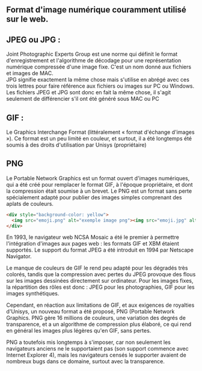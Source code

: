 ## Format d'image numérique couramment utilisé sur le web.

JPEG ou JPG :
--
Joint Photographic Experts Group est une norme qui définit le format d'enregistrement et l'algorithme de décodage pour une représentation numérique compressée d'une image fixe.
C'est un nom donné aux fichiers et images de MAC.  
JPG signifie exactement la même chose mais s'utilise en abrégé avec ces trois lettres pour faire référence aux fichiers ou images sur PC ou Windows.
Les fichiers JPEG et JPG sont donc en fait la même chose, il s'agit seulement de différencier s'il ont été généré sous MAC ou PC

GIF :
--
Le Graphics Interchange Format (littéralement « format d'échange d'images »). Ce format est un peu limité en couleur, et surtout, il a été longtemps été soumis à des droits d'utilisation par Unisys (propriétaire)

PNG
--
Le Portable Network Graphics est un format ouvert d'images numériques, qui a été créé pour remplacer le format GIF,
à l'époque propriétaire, et dont la compression était soumise à un brevet. 
Le PNG est un format sans perte spécialement adapté pour publier des images simples comprenant des aplats de couleurs.

```html
<div style="background-color: yellow">
  <img src="emoji.png" alt="exemple image png"><img src="emoji.jpg" alt="exemple image jpg">
</div>
```

En 1993, le navigateur web NCSA Mosaic a été le premier à permettre l'intégration d'images aux pages web : les formats GIF et XBM étaient supportés. Le support du format JPEG a été introduit en 1994 par Netscape Navigator.

Le manque de couleurs de GIF le rend peu adapté pour les dégradés très colorés, tandis que la compression avec pertes du JPEG provoque des flous sur les images dessinées directement sur ordinateur. 
Pour les images fixes, la répartition des rôles est donc : JPEG pour les photographies, GIF pour les images synthétiques.

Cependant, en réaction aux limitations de GIF, et aux exigences de royalties d'Unisys, un nouveau format a été proposé, PNG (Portable Network Graphics. PNG gère 16 millions de couleurs, une variation des degrés de transparence, et a un algorithme de compression plus élaboré, ce qui rend en général les images plus légères qu'en GIF, sans pertes.

PNG a toutefois mis longtemps à s'imposer, car non seulement les navigateurs anciens ne le supportaient pas (son support commence avec Internet Explorer 4), mais les navigateurs censés le supporter avaient de nombreux bugs dans ce domaine, surtout avec la transparence. 

